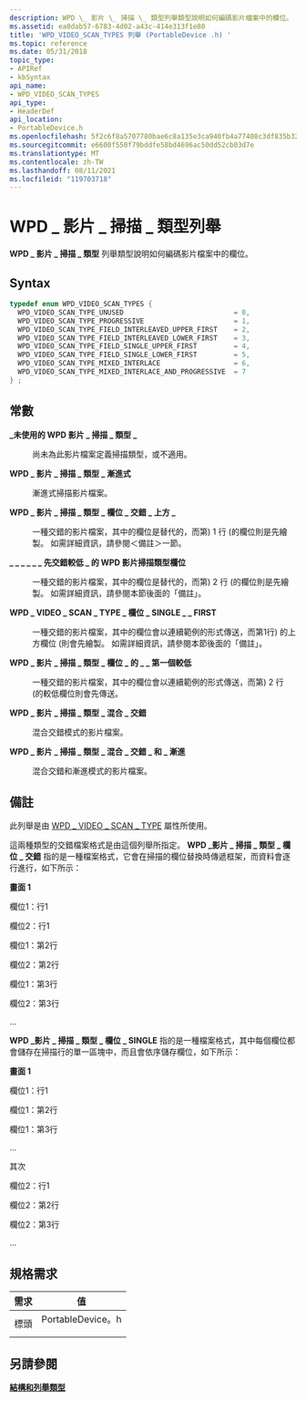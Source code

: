 ```yaml
---
description: WPD \_ 影片 \_ 掃描 \_ 類型列舉類型說明如何編碼影片檔案中的欄位。
ms.assetid: ea0dab57-6783-4d02-a43c-414e313f1e80
title: 'WPD_VIDEO_SCAN_TYPES 列舉 (PortableDevice .h) '
ms.topic: reference
ms.date: 05/31/2018
topic_type:
- APIRef
- kbSyntax
api_name:
- WPD_VIDEO_SCAN_TYPES
api_type:
- HeaderDef
api_location:
- PortableDevice.h
ms.openlocfilehash: 5f2c6f8a5707780bae6c8a135e3ca940fb4a77408c3df835b321b5b190644fcc
ms.sourcegitcommit: e6600f550f79bddfe58bd4696ac50dd52cb03d7e
ms.translationtype: MT
ms.contentlocale: zh-TW
ms.lasthandoff: 08/11/2021
ms.locfileid: "119703718"
---
```

# <a name="wpd_video_scan_types-enumeration"></a>WPD \_ 影片 \_ 掃描 \_ 類型列舉

**WPD \_ 影片 \_ 掃描 \_ 類型** 列舉類型說明如何編碼影片檔案中的欄位。

## <a name="syntax"></a>Syntax


```C++
typedef enum WPD_VIDEO_SCAN_TYPES { 
  WPD_VIDEO_SCAN_TYPE_UNUSED                           = 0,
  WPD_VIDEO_SCAN_TYPE_PROGRESSIVE                      = 1,
  WPD_VIDEO_SCAN_TYPE_FIELD_INTERLEAVED_UPPER_FIRST    = 2,
  WPD_VIDEO_SCAN_TYPE_FIELD_INTERLEAVED_LOWER_FIRST    = 3,
  WPD_VIDEO_SCAN_TYPE_FIELD_SINGLE_UPPER_FIRST         = 4,
  WPD_VIDEO_SCAN_TYPE_FIELD_SINGLE_LOWER_FIRST         = 5,
  WPD_VIDEO_SCAN_TYPE_MIXED_INTERLACE                  = 6,
  WPD_VIDEO_SCAN_TYPE_MIXED_INTERLACE_AND_PROGRESSIVE  = 7
} ;
```



## <a name="constants"></a>常數

<dl> <dt>

<span id="WPD_VIDEO_SCAN_TYPE_UNUSED"></span><span id="wpd_video_scan_type_unused"></span>**\_未使用的 WPD 影片 \_ 掃描 \_ 類型 \_**
</dt> <dd>

尚未為此影片檔案定義掃描類型，或不適用。

</dd> <dt>

<span id="WPD_VIDEO_SCAN_TYPE_PROGRESSIVE"></span><span id="wpd_video_scan_type_progressive"></span>**WPD \_ 影片 \_ 掃描 \_ 類型 \_ 漸進式**
</dt> <dd>

漸進式掃描影片檔案。

</dd> <dt>

<span id="WPD_VIDEO_SCAN_TYPE_FIELD_INTERLEAVED_UPPER_FIRST"></span><span id="wpd_video_scan_type_field_interleaved_upper_first"></span>**WPD \_ 影片 \_ 掃描 \_ 類型 \_ 欄位 \_ 交錯 \_ 上方 \_**
</dt> <dd>

一種交錯的影片檔案，其中的欄位是替代的，而第) 1 行 (的欄位則是先繪製。 如需詳細資訊，請參閱＜備註＞一節。

</dd> <dt>

<span id="WPD_VIDEO_SCAN_TYPE_FIELD_INTERLEAVED_LOWER_FIRST"></span><span id="wpd_video_scan_type_field_interleaved_lower_first"></span>**\_ \_ \_ \_ \_ \_ 先交錯較低 \_ 的 WPD 影片掃描類型欄位**
</dt> <dd>

一種交錯的影片檔案，其中的欄位是替代的，而第) 2 行 (的欄位則是先繪製。 如需詳細資訊，請參閱本節後面的「備註」。

</dd> <dt>

<span id="WPD_VIDEO_SCAN_TYPE_FIELD_SINGLE_UPPER_FIRST"></span><span id="wpd_video_scan_type_field_single_upper_first"></span>**WPD \_ VIDEO \_ SCAN \_ TYPE \_ 欄位 \_ SINGLE \_ \_ FIRST**
</dt> <dd>

一種交錯的影片檔案，其中的欄位會以連續範例的形式傳送，而第1行) 的上方欄位 (則會先繪製。 如需詳細資訊，請參閱本節後面的「備註」。

</dd> <dt>

<span id="WPD_VIDEO_SCAN_TYPE_FIELD_SINGLE_LOWER_FIRST"></span><span id="wpd_video_scan_type_field_single_lower_first"></span>**WPD \_ 影片 \_ 掃描 \_ 類型 \_ 欄位 \_ 的 \_ \_ 第一個較低**
</dt> <dd>

一種交錯的影片檔案，其中的欄位會以連續範例的形式傳送，而第) 2 行 (的較低欄位則會先傳送。

</dd> <dt>

<span id="WPD_VIDEO_SCAN_TYPE_MIXED_INTERLACE"></span><span id="wpd_video_scan_type_mixed_interlace"></span>**WPD \_ 影片 \_ 掃描 \_ 類型 \_ 混合 \_ 交錯**
</dt> <dd>

混合交錯模式的影片檔案。

</dd> <dt>

<span id="WPD_VIDEO_SCAN_TYPE_MIXED_INTERLACE_AND_PROGRESSIVE"></span><span id="wpd_video_scan_type_mixed_interlace_and_progressive"></span>**WPD \_ 影片 \_ 掃描 \_ 類型 \_ 混合 \_ 交錯 \_ 和 \_ 漸進**
</dt> <dd>

混合交錯和漸進模式的影片檔案。

</dd> </dl>

## <a name="remarks"></a>備註

此列舉是由 [WPD \_ VIDEO \_ SCAN \_ TYPE](properties-and-attributes.md) 屬性所使用。

這兩種類型的交錯檔案格式是由這個列舉所指定。 **WPD \_影片 \_ 掃描 \_ 類型 \_ 欄位 \_ 交錯** 指的是一種檔案格式，它會在掃描的欄位替換時傳遞框架，而資料會逐行進行，如下所示：

**畫面 1**

欄位1：行1

欄位2：行1

欄位1：第2行

欄位2：第2行

欄位1：第3行

欄位2：第3行

...

**WPD \_影片 \_ 掃描 \_ 類型 \_ 欄位 \_ SINGLE** 指的是一種檔案格式，其中每個欄位都會儲存在掃描行的單一區塊中，而且會依序儲存欄位，如下所示：

**畫面 1**

欄位1：行1

欄位1：第2行

欄位1：第3行

...

其次

欄位2：行1

欄位2：第2行

欄位2：第3行

...

## <a name="requirements"></a>規格需求



| 需求 | 值 |
|-------------------|---------------------------------------------------------------------------------------------|
| 標頭<br/> | <dl> <dt>PortableDevice。h</dt> </dl> |



## <a name="see-also"></a>另請參閱

<dl> <dt>

[**結構和列舉類型**](structures-and-enumeration-types.md)
</dt> </dl>

 

 




